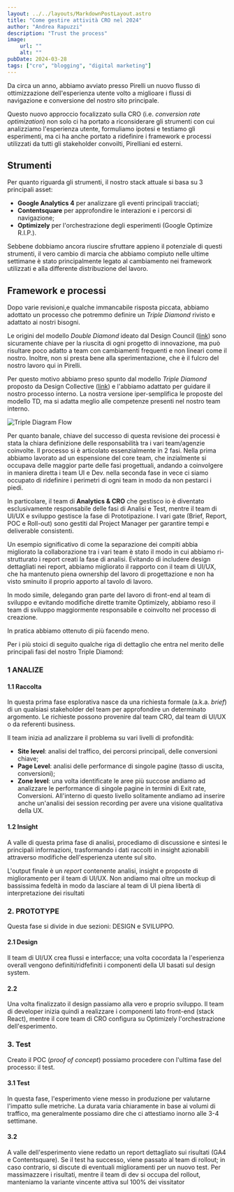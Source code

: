 ```yaml
--- 
layout: ../../layouts/MarkdownPostLayout.astro
title: "Come gestire attività CRO nel 2024"
author: "Andrea Rapuzzi"
description: "Trust the process"
image: 
    url: ""
    alt: ""
pubDate: 2024-03-28
tags: ["cro", "blogging", "digital marketing"]
---
```


Da circa un anno, abbiamo avviato presso Pirelli un nuovo flusso di ottimizzazione dell'esperienza utente volto a miglioare i flussi di navigazione e conversione del nostro sito principale.

Questo nuovo approccio focalizzato sulla CRO (i.e. *conversion rate optimization*) non solo ci ha portato a riconsiderare gli strumenti con cui analizziamo l'esperienza utente, formuliamo ipotesi e testiamo gli esperimenti, ma ci ha anche portato a ridefinire i framework e processi utilizzati da tutti gli stakeholder convoilti, Pirelliani ed esterni.

## Strumenti

Per quanto riguarda gli strumenti, il nostro stack attuale si basa su 3 principali asset:

- **Google Analytics 4** per analizzare gli eventi principali tracciati;
- **Contentsquare** per approfondire le interazioni e i percorsi di navigazione;
- **Optimizely** per l'orchestrazione degli esperimenti (Google Optimize R.I.P.).

Sebbene dobbiamo ancora riuscire  sfruttare appieno il potenziale di questi strumenti, il vero cambio di marcia che abbiamo compiuto nelle ultime settimane è stato principalmente legato al cambiamento nei framework utilizzati e alla differente distribuzione del lavoro.

## Framework e processi

Dopo varie revisioni,e qualche immancabile risposta piccata, abbiamo adottato un processo che potremmo definire un *Triple Diamond* rivisto e adattato ai nostri bisogni.


Le origini del modello *Double Diamond* ideato dal Design Council ([link](https://www.designcouncil.org.uk/our-resources/the-double-diamond/)) sono sicuramente chiave per la riuscita di ogni progetto di innovazione, ma può risultare poco adatto a team con cambiamenti frequenti e non lineari come il nostro. Inoltre, non si presta bene alla sperimentazione, che è il fulcro del nostro lavoro qui in Pirelli.

Per questo motivo abbiamo preso spunto dal modello *Triple Diamond* proposto da Design Collective ([link](https://uxdesign.cc/why-the-double-diamond-isnt-enough-adaa48a8aec1)) e l'abbiamo adattato per guidare il nostro processo interno. La nostra versione iper-semplifica le proposte del modello TD, ma si adatta meglio alle competenze presenti nel nostro team interno.

![Triple Diagram Flow](/images/blogpost/Triple_Diamond.png)

Per quanto banale, chiave del successo di questa revisione dei processi è stata la chiara definizione delle responsabilità tra i vari team/agenzie coinvolte. Il processo si è articolato essenzialmente in 2 fasi. Nella prima abbiamo lavorato ad un espensione del core team, che inzialmente si occupava delle maggior parte delle fasi progettuali, andando a coinvolgere in maniera diretta i team UI e Dev. nella seconda fase in vece ci siamo occupato di ridefinire i perimetri di ogni team in modo da non pestarci i piedi.

In particolare, il team di **Analytics & CRO** che gestisco io è diventato esclusivamente responsabile delle fasi di Analisi e Test, mentre il team di UI/UX e sviluppo gestisce la fase di Prototipazione. I vari gate (Brief, Report, POC e Roll-out) sono gestiti dal Project Manager per garantire tempi e deliverable consistenti.

Un esempio significativo di come la separazione dei compiti abbia migliorato la collaborazione tra i vari team è stato il modo in cui abbiamo ri-strutturato i report creati la fase di analisi. Evitando di includere design dettagliati nei report, abbiamo migliorato il rapporto con il team di UI/UX, che ha mantenuto piena ownership del lavoro di progettazione e non ha visto sminuito il proprio apporto al tavolo di lavoro. 

In modo simile, delegando gran parte del lavoro di front-end al team di sviluppo e evitando modifiche dirette tramite Optimizely, abbiamo reso il team di sviluppo maggiormente responsabile e coinvolto nel processo di creazione.

In pratica abbiamo ottenuto di più facendo meno.

Per i più stoici di seguito qualche riga di dettaglio che entra nel merito delle principali fasi del nostro Triple Diamond: 

### 1 ANALIZE

#### 1.1 Raccolta 

In questa prima fase esplorativa nasce da una richiesta formale (a.k.a. *brief*) di un qualsiasi stakeholder del team per approfondire un determinato argomento. Le richieste possono provenire dal team CRO, dal team di UI/UX o da referenti business. 

Il team inizia ad analizzare il problema su vari livelli di profondità:

- **Site level**: analisi del traffico, dei percorsi principali, delle conversioni chiave;
- **Page Level**: analisi delle performance di singole pagine (tasso di uscita, conversioni);
- **Zone level**: una volta identificate le aree più succose andiamo ad analizzare le performance di singole pagine in termini di Exit rate, Conversioni. All'interno di questo livello solitamente andiamo ad inserire anche un'analisi dei session recording per avere una visione qualitativa della UX.


#### 1.2 Insight

A valle di questa prima fase di analisi, procediamo di discussione e sintesi le principali informazioni, trasformando i dati raccolti in insight azionabili attraverso modifiche dell'esperienza utente sul sito.

L'output finale è un *report* contenente analisi, insight e proposte di miglioramento per il team di UI/UX. Non andiamo mai oltre un mockup di bassissima fedeltà in modo da lasciare al team di UI piena libertà di interpretazione dei risultati

###  2. PROTOTYPE

Questa fase si divide in due sezioni: DESIGN e SVILUPPO. 

#### 2.1 Design
Il team di UI/UX crea flussi e interfacce; una volta cocordata la l'esperienza overall vengono definiti/ridfefiniti i componenti della UI basati sul design system.


#### 2.2
Una volta finalizzato il design passiamo alla vero e proprio sviluppo. Il team di developer inizia quindi a realizzare i componenti lato front-end (stack React), mentre il core team di CRO configura su Optimizely l'orchestrazione dell'esperimento.

### 3. Test

Creato il POC (*proof of concept*) possiamo procedere con l'ultima fase del processo: il test.

#### 3.1 Test

In questa fase, l'esperimento viene messo in produzione per valutarne l'impatto sulle metriche. La durata varia chiaramente in base ai volumi di traffico, ma generalmente possiamo dire che ci attestiamo inorno alle 3-4 settimane.

#### 3.2
A valle dell'esperimento viene redatto un report dettagliato sui risultati (GA4 e Contentsquare). Se il test ha successo, viene passato al team di rollout; in caso contrario, si discute di eventuali miglioramenti per un nuovo test. Per massimazzere i risultati, mentre il team di dev si occupa del rollout, manteniamo la variante vincente attiva sul 100% dei vissitator

